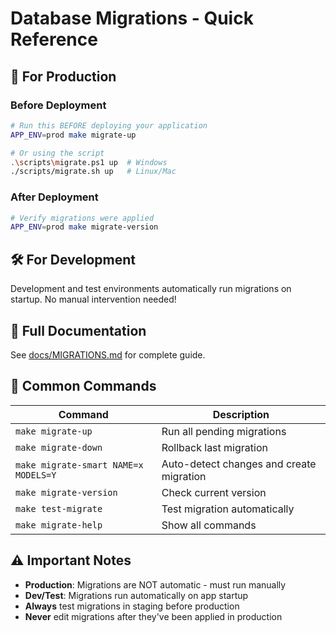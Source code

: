 # Database Migrations - Quick Reference

## 🚀 For Production

### Before Deployment
```bash
# Run this BEFORE deploying your application
APP_ENV=prod make migrate-up

# Or using the script
.\scripts\migrate.ps1 up  # Windows
./scripts/migrate.sh up   # Linux/Mac
```

### After Deployment
```bash
# Verify migrations were applied
APP_ENV=prod make migrate-version
```

## 🛠️ For Development

Development and test environments automatically run migrations on startup. No manual intervention needed!

## 📖 Full Documentation

See [docs/MIGRATIONS.md](docs/MIGRATIONS.md) for complete guide.

## 🔄 Common Commands

| Command | Description |
|---------|-------------|
| `make migrate-up` | Run all pending migrations |
| `make migrate-down` | Rollback last migration |
| `make migrate-smart NAME=x MODELS=Y` | Auto-detect changes and create migration |
| `make migrate-version` | Check current version |
| `make test-migrate` | Test migration automatically |
| `make migrate-help` | Show all commands |

## ⚠️ Important Notes

- **Production**: Migrations are NOT automatic - must run manually
- **Dev/Test**: Migrations run automatically on app startup
- **Always** test migrations in staging before production
- **Never** edit migrations after they've been applied in production
